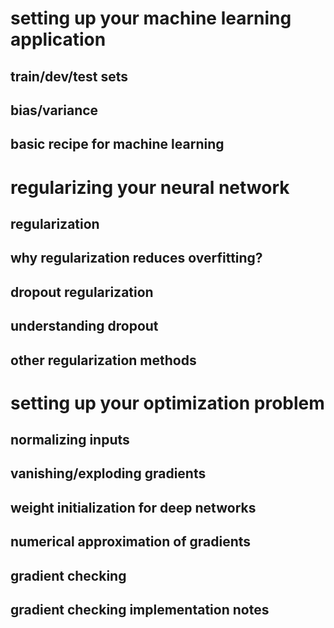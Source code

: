 # setting up your machine learning application

## train/dev/test sets

## bias/variance

## basic recipe for machine learning

# regularizing your neural network

## regularization

## why regularization reduces overfitting?

## dropout regularization

## understanding dropout

## other regularization methods

# setting up your optimization problem

## normalizing inputs

## vanishing/exploding gradients

## weight initialization for deep networks

## numerical approximation of gradients

## gradient checking

## gradient checking implementation notes



